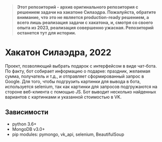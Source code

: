 > **Этот репозиторий - архив оригинального репозитория с решением задачи на хакатоне Силаэдра. Пожалуйста, обратите внимание, что это не является production-ready решением, а всего лишь реализация задачи с хакатона, и, смотря со своего опыта из 2023, реализация совершенно ужасная. Репозиторий останется тут для истории.**
# Хакатон Силаэдра, 2022
Проект, позволяющий выбрать подарок с интерфейсом в виде чат-бота.
По факту, бот собирает информацию о подарке: праздник, желаемая сумма, получатель и т.д., и отправляет сформированный запрос в Google. Для того, чтобы подгрузить картинки для вывода в бота, используется selenium, так как картинки для запросов подгружаются на стороне веб-клиента с помощью JS.
Бот выводит несколько найденных вариантов с картинками и указанной стоимостью в VK.
## Зависимости
- python 3.6+
- MongoDB v3.0+
- pip modules: pymongo, vk_api, selenium, BeautifulSoup